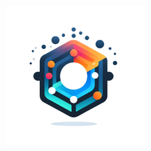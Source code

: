 <br />
<div align="center">
  <a href="https://github.com/pjmarz/HELIOS">
    <img src="images/LUMINAL.png" alt="LUMINAL" width="320" height="320">
  </a>

